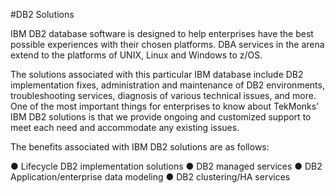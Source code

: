 #DB2 Solutions

IBM DB2 database software is designed to help enterprises have the best possible experiences with their chosen platforms. DBA services in the arena extend to the platforms of UNIX, Linux and Windows to z/OS.

The solutions associated with this particular IBM database include DB2 implementation fixes, administration and maintenance of DB2 environments, troubleshooting services, diagnosis of various technical issues, and more. One of the most important things for enterprises to know about TekMonks’ IBM DB2 solutions is that we provide ongoing and customized support to meet each need and accommodate any existing issues.

The benefits associated with IBM DB2 solutions are as follows:

●	Lifecycle DB2 implementation solutions
●	DB2 managed services
●	DB2 Application/enterprise data modeling
●	DB2 clustering/HA services
